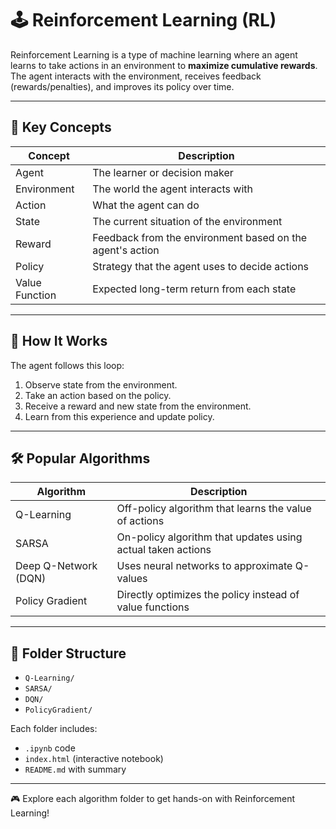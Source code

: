 # 🕹️ Reinforcement Learning (RL)

Reinforcement Learning is a type of machine learning where an agent learns to take actions in an environment to **maximize cumulative rewards**. The agent interacts with the environment, receives feedback (rewards/penalties), and improves its policy over time.

---

## 🧠 Key Concepts

| Concept         | Description                                                                 |
|-----------------|-----------------------------------------------------------------------------|
| Agent           | The learner or decision maker                                               |
| Environment     | The world the agent interacts with                                          |
| Action          | What the agent can do                                                       |
| State           | The current situation of the environment                                    |
| Reward          | Feedback from the environment based on the agent's action                  |
| Policy          | Strategy that the agent uses to decide actions                              |
| Value Function  | Expected long-term return from each state                                   |

---

## 🔁 How It Works

The agent follows this loop:
1. Observe state from the environment.
2. Take an action based on the policy.
3. Receive a reward and new state from the environment.
4. Learn from this experience and update policy.

---

## 🛠️ Popular Algorithms

| Algorithm         | Description                                              |
|------------------|----------------------------------------------------------|
| Q-Learning        | Off-policy algorithm that learns the value of actions   |
| SARSA             | On-policy algorithm that updates using actual taken actions |
| Deep Q-Network (DQN) | Uses neural networks to approximate Q-values         |
| Policy Gradient   | Directly optimizes the policy instead of value functions |

---

## 📂 Folder Structure
- `Q-Learning/`
- `SARSA/`
- `DQN/`
- `PolicyGradient/`

Each folder includes:
- `.ipynb` code
- `index.html` (interactive notebook)
- `README.md` with summary

---

🎮 Explore each algorithm folder to get hands-on with Reinforcement Learning!
